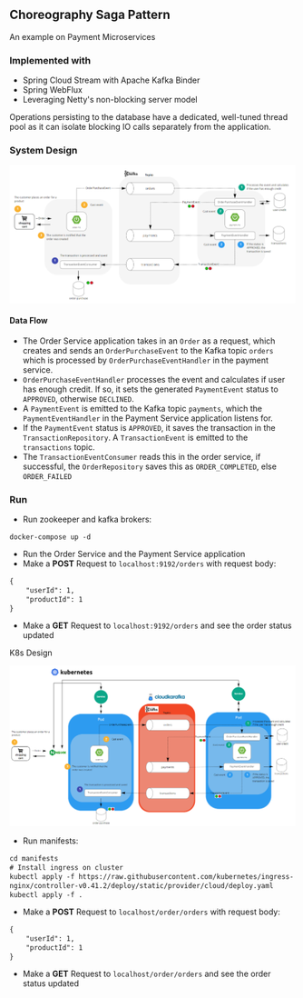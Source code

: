 ## Choreography Saga Pattern 

An example on Payment Microservices

### Implemented with 
- Spring Cloud Stream with Apache Kafka Binder
- Spring WebFlux
- Leveraging Netty's non-blocking server model

Operations persisting to the database have a dedicated, well-tuned thread pool as it can isolate blocking IO calls separately from the application.

### System Design

<p>
    <img src="diagram.png"/>
</p>


#### Data Flow
- The Order Service application takes in an `Order` as a request,
which creates and sends an `OrderPurchaseEvent` to the Kafka topic `orders` which is processed by `OrderPurchaseEventHandler` in the payment service.
- `OrderPurchaseEventHandler` processes the event and calculates if user has enough credit. If so,
it sets the generated `PaymentEvent` status to `APPROVED`, otherwise `DECLINED`.
- A `PaymentEvent` is emitted to the Kafka topic `payments`, which the `PaymentEventHandler` in the Payment Service application
listens for.
- If the `PaymentEvent` status is `APPROVED`, it saves the transaction in the `TransactionRepository`.
A `TransactionEvent` is emitted to the `transactions` topic.
- The `TransactionEventConsumer` reads this in the order service, if successful, the `OrderRepository` saves this as 
`ORDER_COMPLETED`, else `ORDER_FAILED`

### Run

- Run zookeeper and kafka brokers:

```
docker-compose up -d
```

- Run the Order Service and the Payment Service application
- Make a **POST** Request to `localhost:9192/orders` with request body: 

```
{
    "userId": 1,
    "productId": 1
}
```

- Make a **GET** Request to `localhost:9192/orders` and see the order status updated

K8s Design

<p>
    <img src="diagram-k8s.png"/>
</p>

- Run manifests:

```
cd manifests
# Install ingress on cluster
kubectl apply -f https://raw.githubusercontent.com/kubernetes/ingress-nginx/controller-v0.41.2/deploy/static/provider/cloud/deploy.yaml
kubectl apply -f .
```

- Make a **POST** Request to `localhost/order/orders` with request body: 

```
{
    "userId": 1,
    "productId": 1
}
```

- Make a **GET** Request to `localhost/order/orders` and see the order status updated
